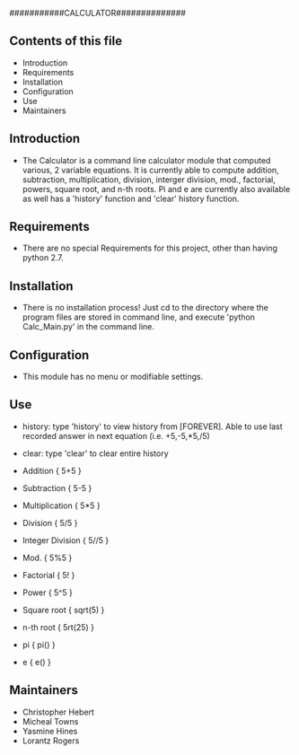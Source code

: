 ###########CALCULATOR##############

Contents of this file
----------------------

* Introduction
* Requirements
* Installation
* Configuration
* Use
* Maintainers

Introduction
------------

* The Calculator is a command line calculator module that computed various, 2 variable equations. It is currently able to compute addition, subtraction, multiplication, division, interger division, mod., factorial, powers, square root, and n-th roots. Pi and e are currently also available as well has a 'history' function and 'clear' history function.

 

Requirements
------------

* There are no special Requirements for this project, other than having python 2.7.



Installation
------------

* There is no installation process! Just cd to the directory where the program files are stored in command line, and execute 'python Calc_Main.py' in the command line.


Configuration
-------------

* This module has no menu or modifiable settings.

Use
---

* history: type 'history' to view history from [FOREVER]. Able to use last recorded answer in next equation (i.e. +5,-5,*5,/5)

* clear: type 'clear' to clear entire history

* Addition { 5+5 }

* Subtraction { 5-5 }

* Multiplication { 5*5 }

* Division { 5/5 }

* Integer Division { 5//5 }

* Mod. { 5%5 }

* Factorial { 5! }

* Power { 5^5 }

* Square root { sqrt(5) }

* n-th root { 5rt(25) }

* pi { pi() }

* e { e() }



Maintainers
-----------

* Christopher Hebert
* Micheal Towns
* Yasmine Hines
* Lorantz Rogers



